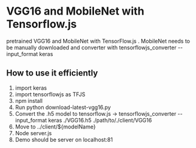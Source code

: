 # VGG16 and MobileNet with Tensorflow.js
   pretrained VGG16 and MobileNet with TensorFlow.js . MobileNet needs to be manually downloaded
   and converter with tensorflowjs_converter --input_format keras
## How to use it efficiently
  1. import keras 
  2. import tensorflowjs as TFJS
  4. npm install
  3. Run python download-latest-vgg16.py
  4. Convert the .h5 model to tensorflow.js -> tensorflowjs_converter --input_format keras ./VGG16.h5 ./path/to/./client/VGG16
  4. Move to ../client/${modelName}
  5. Node server.js  
  6. Demo should be server on localhost:81
